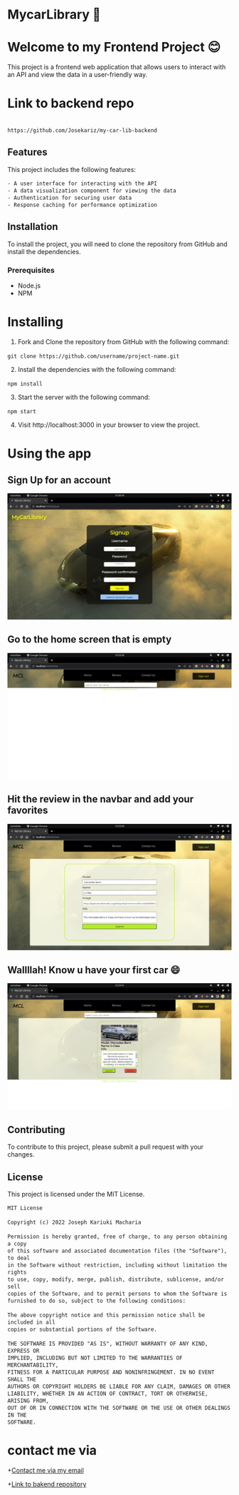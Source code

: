 # MycarLibrary :car:
# Welcome to my Frontend Project :blush:

This project is a frontend web application that allows users to interact with an API and view the data in a user-friendly way.



# Link to backend repo
 ```
 
 https://github.com/Josekariz/my-car-lib-backend
 
 ```
## Features

This project includes the following features: 

```
- A user interface for interacting with the API
- A data visualization component for viewing the data
- Authentication for securing user data
- Response caching for performance optimization
```
## Installation

To install the project, you will need to clone the repository from GitHub and install the dependencies.

### Prerequisites

- Node.js
- NPM


# Installing

1. Fork and Clone the repository from GitHub with the following command:

`git clone https://github.com/username/project-name.git`

2. Install the dependencies with the following command:

`npm install`

3. Start the server with the following command:

`npm start`

4. Visit http://localhost:3000 in your browser to view the project.


# Using the app

## Sign Up for an account
 ![Clone image](src/assets/a.png)

## Go to the home screen that is empty 
 ![Clone image](src/assets/c.png)

## Hit the review in the navbar and add your favorites
 ![Clone image](src/assets/d.png)


## Wallllah! Know u have your first car :smile:
 ![Clone image](src/assets/e.png)


## Contributing

To contribute to this project, please submit a pull request with your changes.

## License

This project is licensed under the MIT License.
```
MIT License

Copyright (c) 2022 Joseph Kariuki Macharia

Permission is hereby granted, free of charge, to any person obtaining a copy
of this software and associated documentation files (the "Software"), to deal
in the Software without restriction, including without limitation the rights
to use, copy, modify, merge, publish, distribute, sublicense, and/or sell
copies of the Software, and to permit persons to whom the Software is
furnished to do so, subject to the following conditions:

The above copyright notice and this permission notice shall be included in all
copies or substantial portions of the Software.

THE SOFTWARE IS PROVIDED "AS IS", WITHOUT WARRANTY OF ANY KIND, EXPRESS OR
IMPLIED, INCLUDING BUT NOT LIMITED TO THE WARRANTIES OF MERCHANTABILITY,
FITNESS FOR A PARTICULAR PURPOSE AND NONINFRINGEMENT. IN NO EVENT SHALL THE
AUTHORS OR COPYRIGHT HOLDERS BE LIABLE FOR ANY CLAIM, DAMAGES OR OTHER
LIABILITY, WHETHER IN AN ACTION OF CONTRACT, TORT OR OTHERWISE, ARISING FROM,
OUT OF OR IN CONNECTION WITH THE SOFTWARE OR THE USE OR OTHER DEALINGS IN THE
SOFTWARE.
```

# contact me via
+[Contact me via my email](sejokarizz@gmail.com)


+[Link to bakend repository](https://github.com/Josekariz/my-car-lib-backend)


